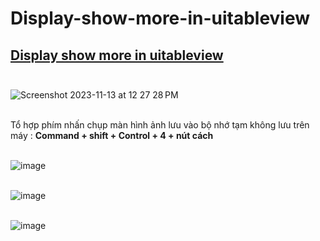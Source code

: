 # Display-show-more-in-uitableview

## [Display show more in uitableview](https://stackoverflow.com/questions/34266955/display-show-more-in-uitableview) <br><br>

![Screenshot 2023-11-13 at 12 27 28 PM](https://github.com/Experimenters1/Display-show-more-in-uitableview/assets/64000769/9fbbd12c-e884-4799-84c6-3e0f60aefadd) <br><br>


Tổ hợp phím nhấn chụp màn hình ảnh lưu vào bộ nhớ tạm không lưu trên máy  : **Command + shift + Control + 4 + nút cách**  <br><br>

![image](https://github.com/Experimenters1/Display-show-more-in-uitableview/assets/64000769/93dbe230-928e-4a55-a62e-cc616370ed23)<br><br>

![image](https://github.com/Experimenters1/Display-show-more-in-uitableview/assets/64000769/ce668c93-5d1d-4525-958f-f53daad6c5d2)<br><br>

![image](https://github.com/Experimenters1/Display-show-more-in-uitableview/assets/64000769/e53a9be5-ec86-4b26-87ff-f23abf6deade)<br><br>




